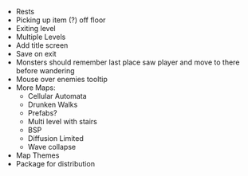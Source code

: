 - Rests
- Picking up item (?) off floor
- Exiting level
- Multiple Levels
- Add title screen
- Save on exit
- Monsters should remember last place saw player and move to there before wandering
- Mouse over enemies tooltip
- More Maps:
    - Cellular Automata
    - Drunken Walks
    - Prefabs?
    - Multi level with stairs
    - BSP
    - Diffusion Limited
    - Wave collapse
- Map Themes
- Package for distribution